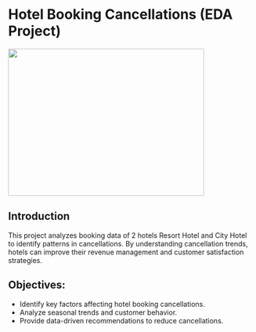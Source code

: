 # Hotel Booking Cancellations (EDA Project)

<img src="https://github.com/user-attachments/assets/ba883e42-0045-4ed2-8a13-a2dbb9d74e13" width="400" align="center" height="300">


## Introduction  
This project analyzes booking data of 2 hotels Resort Hotel and City Hotel to identify patterns in cancellations. By understanding cancellation trends, hotels can improve their revenue management and customer satisfaction strategies.  

## Objectives:
- Identify key factors affecting hotel booking cancellations.
- Analyze seasonal trends and customer behavior.
- Provide data-driven recommendations to reduce cancellations.
